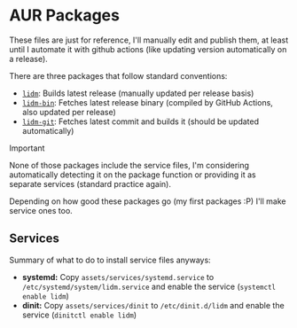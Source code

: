 # AUR Packages
These files are just for reference, I'll manually edit and publish them, at least until I automate it with github actions (like updating version automatically on a release).

There are three packages that follow standard conventions:
* [`lidm`](https://aur.archlinux.org/packages/lidm): Builds latest release (manually updated per release basis)
* [`lidm-bin`](https://aur.archlinux.org/packages/lidm-bin): Fetches latest release binary (compiled by GitHub Actions, also updated per release)
* [`lidm-git`](https://aur.archlinux.org/packages/lidm-git): Fetches latest commit and builds it (should be updated automatically)

> [!IMPORTANT]
> None of those packages include the service files, I'm considering automatically detecting it on the package function or providing it as separate services (standard practice again).
>
> Depending on how good these packages go (my first packages :P) I'll make service ones too.

## Services
Summary of what to do to install service files anyways:
* **systemd:** Copy `assets/services/systemd.service` to `/etc/systemd/system/lidm.service` and enable the service (`systemctl enable lidm`)
* **dinit:** Copy `assets/services/dinit` to `/etc/dinit.d/lidm` and enable the service (`dinitctl enable lidm`)
